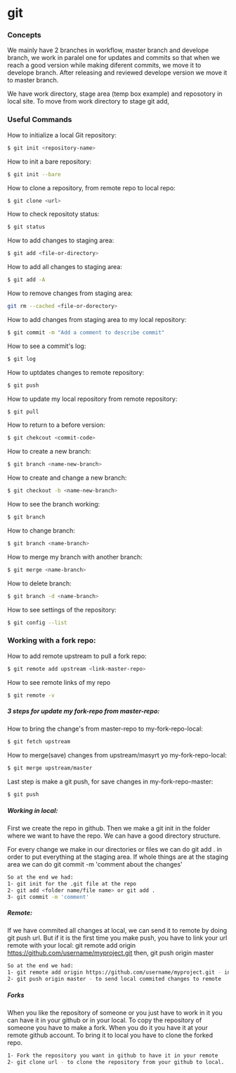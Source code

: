 # git

### Concepts
We mainly have 2 branches in workflow, master branch and develope branch, we work in paralel one for updates and commits so that when we reach a good version while making diferent commits, we move it to develope branch. After releasing and reviewed develope version we move it to master branch.

We have work directory, stage area (temp box example) and reposotory in local site. To move from work directory to stage git add,


### Useful Commands
How to initialize a local Git repository:

```bash
$ git init <repository-name>
```

How to init a bare repository:

```bash
$ git init --bare
```

How to clone a repository, from remote repo to local repo:

```bash
$ git clone <url>
```

How to check repositoty status:

```bash
$ git status
```

How to add changes to staging area:

```bash
$ git add <file-or-directory>
```

How to add all changes to staging area:

```bash
$ git add -A
```
How to remove changes from staging area:

```bash
git rm --cached <file-or-dorectory>
```

How to add changes from staging area to my local repository:

```bash
$ git commit -m "Add a comment to describe commit"
```

How to see a commit's log:

```bash
$ git log
```

How to uptdates changes to remote repository:

```bash
$ git push
```

How to update my local repository from remote repository:

```bash
$ git pull
```

How to return to a before version:

```bash
$ git chekcout <commit-code>
```

How to create a new branch:

```bash
$ git branch <name-new-branch>
```

How to create and change a new branch:

```bash
$ git checkout -b <name-new-branch>
```

How to see the branch working:

```bash
$ git branch
```

How to change branch:

```bash
$ git branch <name-branch>
```

How to merge my branch with another branch:

```bash
$ git merge <name-branch> 
```

How to delete branch:

```bash
$ git branch -d <name-branch>
```

How to see settings of the repository:

```bash
$ git config --list
```

### Working with a fork repo:

How to add remote upstream to pull a fork repo:

```bash
$ git remote add upstream <link-master-repo>
```

How to see remote links of my repo

```bash
$ git remote -v
```

##### 3 steps for update my fork-repo from master-repo:

How to bring the change's from master-repo to my-fork-repo-local:

```bash
$ git fetch upstream
```

How to merge(save) changes from upstream/masyrt yo my-fork-repo-local:

```bash
$ git merge upstream/master
```

Last step is make a git push, for save changes in my-fork-repo-master:

```bash
$ git push
```

##### Working in local:

First we create the repo in github. Then we make a git init in the folder where we want to have the repo.
We can have a good directory structure.

For every change we make in our directories or files we can do git add . in order to put everything at the staging area.
If whole things are at the staging area we can do git commit -m 'comment about the changes'

```bash
So at the end we had:
1- git init for the .git file at the repo
2- git add <folder name/file name> or git add .
3- git commit -m 'comment'
```

##### Remote:
If we have commited all changes at local, we can send it to remote by doing git push url.
But if it is the first time you make push, you have to link your url remote with your local:
git remote add origin https://github.com/username/myproject.git
then, git push origin master

```bash
So at the end we had:
1- git remote add origin https://github.com/username/myproject.git - in order to link local with repo
2- git push origin master - to send local commited changes to remote
```

##### Forks
When you like the repository of someone or you just have to work in it you can have it in your github or in your local.
To copy the repository of someone you have to make a fork. When you do it you have it at your remote github account.
To bring it to local you have to clone the forked repo.

```bash
1- Fork the repository you want in github to have it in your remote
2- git clone url - to clone the repository from your github to local.
```





